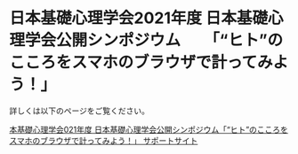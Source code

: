 # 日本基礎心理学会2021年度 日本基礎心理学会公開シンポジウム　　「“ヒト”のこころをスマホのブラウザで計ってみよう！」 
詳しくは以下のページをご覧ください。

[本基礎心理学会021年度 日本基礎心理学会公開シンポジウム「“ヒト”のこころをスマホのブラウザで計ってみよう！」 サポートサイト](https://Takayuki-Osugi.github.io/jps2021kokorodemo/)
